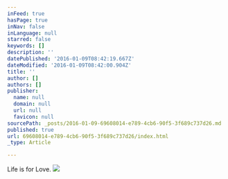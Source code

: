 ```yaml
---
inFeed: true
hasPage: true
inNav: false
inLanguage: null
starred: false
keywords: []
description: ''
datePublished: '2016-01-09T08:42:19.667Z'
dateModified: '2016-01-09T08:42:00.904Z'
title: ''
author: []
authors: []
publisher:
  name: null
  domain: null
  url: null
  favicon: null
sourcePath: _posts/2016-01-09-69608014-e789-4cb6-90f5-3f689c737d26.md
published: true
url: 69608014-e789-4cb6-90f5-3f689c737d26/index.html
_type: Article

---
```

Life is for Love.
![](https://the-grid-user-content.s3-us-west-2.amazonaws.com/344c2fda-2b15-4f28-9417-21a2f658ff98.jpg)